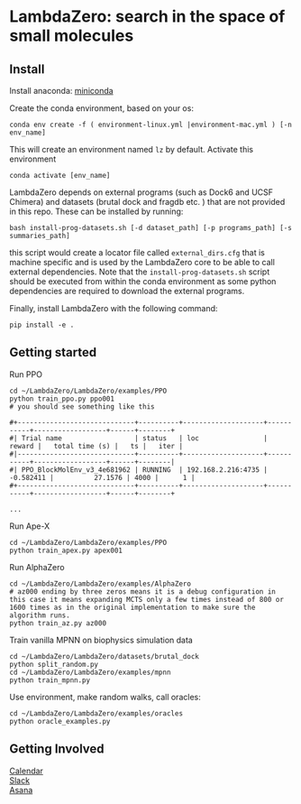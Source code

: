 # LambdaZero: search in the space of small molecules

## Install
Install anaconda: [miniconda](https://docs.conda.io/en/latest/miniconda.html)

Create the conda environment, based on your os:
```
conda env create -f ( environment-linux.yml |environment-mac.yml ) [-n env_name]
```
This will create an environment named `lz` by default. Activate this environment
```
conda activate [env_name]
```

LambdaZero depends on external programs (such as Dock6 and UCSF Chimera) and datasets (brutal dock and fragdb etc. ) that are not provided in this repo. These can be installed by running:
```
bash install-prog-datasets.sh [-d dataset_path] [-p programs_path] [-s summaries_path]
```
this script would create a locator file called `external_dirs.cfg` that is machine specific and is used by the LambdaZero core to be able to call external dependencies. 
Note that the `install-prog-datasets.sh` script should be executed from within the conda environment as some python
dependencies are required to download the external programs.

Finally, install LambdaZero with the following command:
```
pip install -e .
```


## Getting started

Run PPO
```
cd ~/LambdaZero/LambdaZero/examples/PPO  
python train_ppo.py ppo001
# you should see something like this

#+-----------------------------+----------+--------------------+-----------+------------------+------+--------+
#| Trial name                  | status   | loc                |    reward |   total time (s) |   ts |   iter |
#|-----------------------------+----------+--------------------+-----------+------------------+------+--------|
#| PPO_BlockMolEnv_v3_4e681962 | RUNNING  | 192.168.2.216:4735 | -0.582411 |          27.1576 | 4000 |      1 |
#+-----------------------------+----------+--------------------+-----------+------------------+------+--------+

...
```
Run Ape-X
```
cd ~/LambdaZero/LambdaZero/examples/PPO  
python train_apex.py apex001
```
Run AlphaZero
```
cd ~/LambdaZero/LambdaZero/examples/AlphaZero
# az000 ending by three zeros means it is a debug configuration in this case it means expanding MCTS only a few times instead of 800 or 1600 times as in the original implementation to make sure the algorithm runs.
python train_az.py az000
```
Train vanilla MPNN on biophysics simulation data
```
cd ~/LambdaZero/LambdaZero/datasets/brutal_dock 
python split_random.py
cd ~/LambdaZero/LambdaZero/examples/mpnn
python train_mpnn.py
```

Use environment, make random walks, call oracles:

```
cd ~/LambdaZero/LambdaZero/examples/oracles
python oracle_examples.py
```

## Getting Involved
[Calendar](https://calendar.google.com/calendar?cid=bnNncTk1NjVobWozY3Z2czUyZHI5anNuZThAZ3JvdXAuY2FsZW5kYXIuZ29vZ2xlLmNvbQ)  
[Slack](https://lambdazerogroupe.slack.com/)  
[Asana](https://app.asana.com/0/1176844015060872/list)  
